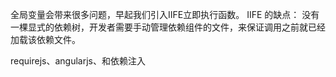 全局变量会带来很多问题，早起我们引入IIFE立即执行函数。
IIFE 的缺点：
没有一棵显式的依赖树，开发者需要手动管理依赖组件的文件，来保证调用之前就已经加载该依赖文件。

requirejs、angularjs、和依赖注入